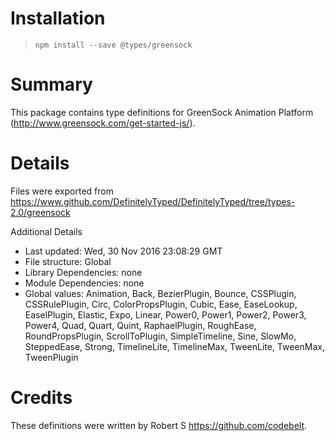 # Installation
> `npm install --save @types/greensock`

# Summary
This package contains type definitions for GreenSock Animation Platform (http://www.greensock.com/get-started-js/).

# Details
Files were exported from https://www.github.com/DefinitelyTyped/DefinitelyTyped/tree/types-2.0/greensock

Additional Details
 * Last updated: Wed, 30 Nov 2016 23:08:29 GMT
 * File structure: Global
 * Library Dependencies: none
 * Module Dependencies: none
 * Global values: Animation, Back, BezierPlugin, Bounce, CSSPlugin, CSSRulePlugin, Circ, ColorPropsPlugin, Cubic, Ease, EaseLookup, EaselPlugin, Elastic, Expo, Linear, Power0, Power1, Power2, Power3, Power4, Quad, Quart, Quint, RaphaelPlugin, RoughEase, RoundPropsPlugin, ScrollToPlugin, SimpleTimeline, Sine, SlowMo, SteppedEase, Strong, TimelineLite, TimelineMax, TweenLite, TweenMax, TweenPlugin

# Credits
These definitions were written by Robert S <https://github.com/codebelt>.
